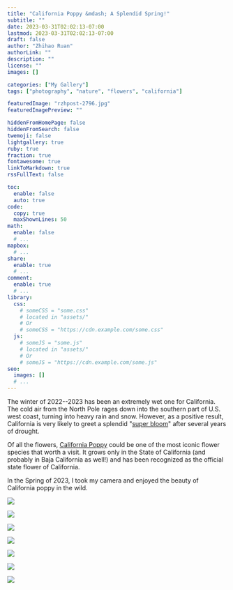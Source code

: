 ```yaml
---
title: "California Poppy &mdash; A Splendid Spring!"
subtitle: ""
date: 2023-03-31T02:02:13-07:00
lastmod: 2023-03-31T02:02:13-07:00
draft: false
author: "Zhihao Ruan"
authorLink: ""
description: ""
license: ""
images: []

categories: ["My Gallery"]
tags: ["photography", "nature", "flowers", "california"]

featuredImage: "rzhpost-2796.jpg"
featuredImagePreview: ""

hiddenFromHomePage: false
hiddenFromSearch: false
twemoji: false
lightgallery: true
ruby: true
fraction: true
fontawesome: true
linkToMarkdown: true
rssFullText: false

toc:
  enable: false
  auto: true
code:
  copy: true
  maxShownLines: 50
math:
  enable: false
  # ...
mapbox:
  # ...
share:
  enable: true
  # ...
comment:
  enable: true
  # ...
library:
  css:
    # someCSS = "some.css"
    # located in "assets/"
    # Or
    # someCSS = "https://cdn.example.com/some.css"
  js:
    # someJS = "some.js"
    # located in "assets/"
    # Or
    # someJS = "https://cdn.example.com/some.js"
seo:
  images: []
  # ...
---
```


The winter of 2022--2023 has been an extremely wet one for California. The cold air from the North Pole rages down into the southern part of U.S. west coast, turning into heavy rain and snow. However, as a positive result, California is very likely to greet a splendid "[super bloom](https://secretlosangeles.com/california-superbloom/)" after several years of drought.

Of all the flowers, [California Poppy](https://en.wikipedia.org/wiki/Eschscholzia_californica) could be one of the most iconic flower species that worth a visit. It grows only in the State of California (and probably in Baja California as well!) and has been recognized as the official state flower of California.

In the Spring of 2023, I took my camera and enjoyed the beauty of California poppy in the wild.

![](rzhpost-2904.jpg " ")

![](rzhpost-3254.jpg " ")

![](rzhpost-3272.jpg " ")

![](rzhpost-3280.jpg " ")

![](rzhpost-3307.jpg " ")

![](rzhpost-3317.jpg " ")

![](rzhpost-3326.jpg " ")
